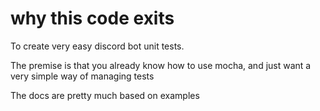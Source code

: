 # why this code exits

To create very easy discord bot unit tests.

The premise is that you already know how to use mocha, and just want a very simple way of managing tests

The docs are pretty much based on examples
